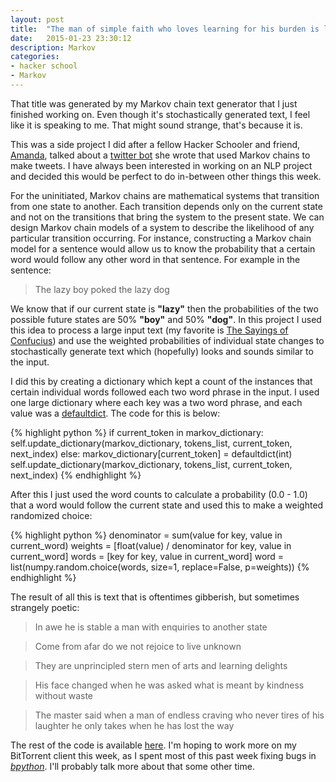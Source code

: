 ```yaml
---
layout: post
title:  "The man of simple faith who loves learning for his burden is love"
date:   2015-01-23 23:30:12
description: Markov
categories:
- hacker school
- Markov
---
```


That title was generated by my Markov chain text generator that I just finished working on. Even though it's stochastically generated text, I feel like it is speaking to me. That might sound strange, that's because it is.

This was a side project I did after a fellow Hacker Schooler and friend, [Amanda][Amanda], talked about a [twitter bot][twitter bot] she wrote that used Markov chains to make tweets. I have always been interested in working on an NLP project and decided this would be perfect to do in-between other things this week.

For the uninitiated, Markov chains are mathematical systems that transition from one state to another. Each transition depends only on the current state and not on the transitions that bring the system to the present state. We can design Markov chain models of a system to describe the likelihood of any particular transition occurring. For instance, constructing a Markov chain model for a sentence would allow us to know the probability that a certain word would follow any other word in that sentence. For example in the sentence:

>The lazy boy poked the lazy dog

We know that if our current state is **"lazy"** then the probabilities of the two possible future states are 50% **"boy"** and 50% **"dog"**. In this project I used this idea to process a large input text (my favorite is [The Sayings of Confucius][The Sayings of Confucius]) and use the weighted probabilities of individual state changes to stochastically generate text which (hopefully) looks and sounds similar to the input.

I did this by creating a dictionary which kept a count of the instances that certain individual words followed each two word phrase in the input. I used one large dictionary where each key was a two word phrase, and each value was a [defaultdict][defaultdict]. The code for this is below:

{% highlight python %}
if current_token in markov_dictionary:
    self.update_dictionary(markov_dictionary,
                           tokens_list,
                           current_token,
                           next_index)
else:
    markov_dictionary[current_token] = defaultdict(int)
    self.update_dictionary(markov_dictionary,
                           tokens_list,
                           current_token,
                           next_index)
{% endhighlight %}

After this I just used the word counts to calculate a probability (0.0 - 1.0) that a word would follow the current state and used this to make a weighted randomized choice:

{% highlight python %}
denominator = sum(value for key, value in current_word)
weights = [float(value) / denominator for key, value in current_word]
words = [key for key, value in current_word]
word = list(numpy.random.choice(words,
                                size=1,
                                replace=False,
                                p=weights))
{% endhighlight %}

The result of all this is text that is oftentimes gibberish, but sometimes strangely poetic:

>In awe he is stable a man with enquiries to another state

>Come from afar do we not rejoice to live unknown

>They are unprincipled stern men of arts and learning delights 

>His face changed when he was asked what is meant by kindness without waste

>The master said when a man of endless craving who never tires of his laughter he only takes when he has lost the way

The rest of the code is available [here][here]. I'm hoping to work more on my BitTorrent client this week, as I spent most of this past week fixing bugs in [*bpython*][bpython]. I'll probably talk more about that some other time.

[Amanda]: https://github.com/amandapickering
[twitter bot]: https://twitter.com/milton_bot
[The Sayings of Confucius]: https://www.gutenberg.org/ebooks/24055
[defaultdict]: https://docs.python.org/2/library/collections.html#collections.defaultdict
[here]: https://github.com/keyanp/MarkovGen
[bpython]: http://www.bpython-interpreter.org/